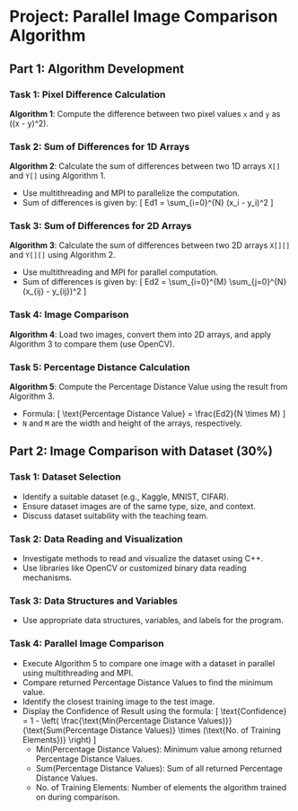 # Project: Parallel Image Comparison Algorithm

## Part 1: Algorithm Development 

### Task 1: Pixel Difference Calculation
**Algorithm 1**: Compute the difference between two pixel values `x` and `y` as \((x - y)^2\).

### Task 2: Sum of Differences for 1D Arrays
**Algorithm 2**: Calculate the sum of differences between two 1D arrays `X[]` and `Y[]` using Algorithm 1.
- Use multithreading and MPI to parallelize the computation.
- Sum of differences is given by:
  \[
  Ed1 = \sum_{i=0}^{N} (x_i - y_i)^2
  \]

### Task 3: Sum of Differences for 2D Arrays
**Algorithm 3**: Calculate the sum of differences between two 2D arrays `X[][]` and `Y[][]` using Algorithm 2.
- Use multithreading and MPI for parallel computation.
- Sum of differences is given by:
  \[
  Ed2 = \sum_{i=0}^{M} \sum_{j=0}^{N} (x_{ij} - y_{ij})^2
  \]

### Task 4: Image Comparison
**Algorithm 4**: Load two images, convert them into 2D arrays, and apply Algorithm 3 to compare them (use OpenCV).

### Task 5: Percentage Distance Calculation
**Algorithm 5**: Compute the Percentage Distance Value using the result from Algorithm 3.
- Formula:
  \[
  \text{Percentage Distance Value} = \frac{Ed2}{N \times M}
  \]
- `N` and `M` are the width and height of the arrays, respectively.

## Part 2: Image Comparison with Dataset (30%)

### Task 1: Dataset Selection
- Identify a suitable dataset (e.g., Kaggle, MNIST, CIFAR).
- Ensure dataset images are of the same type, size, and context.
- Discuss dataset suitability with the teaching team.

### Task 2: Data Reading and Visualization
- Investigate methods to read and visualize the dataset using C++.
- Use libraries like OpenCV or customized binary data reading mechanisms.

### Task 3: Data Structures and Variables
- Use appropriate data structures, variables, and labels for the program.

### Task 4: Parallel Image Comparison
- Execute Algorithm 5 to compare one image with a dataset in parallel using multithreading and MPI.
- Compare returned Percentage Distance Values to find the minimum value.
- Identify the closest training image to the test image.
- Display the Confidence of Result using the formula:
  \[
  \text{Confidence} = 1 - \left( \frac{\text{Min(Percentage Distance Values)}}{\text{Sum(Percentage Distance Values)} \times (\text{No. of Training Elements})} \right)
  \]
  - Min(Percentage Distance Values): Minimum value among returned Percentage Distance Values.
  - Sum(Percentage Distance Values): Sum of all returned Percentage Distance Values.
  - No. of Training Elements: Number of elements the algorithm trained on during comparison.
